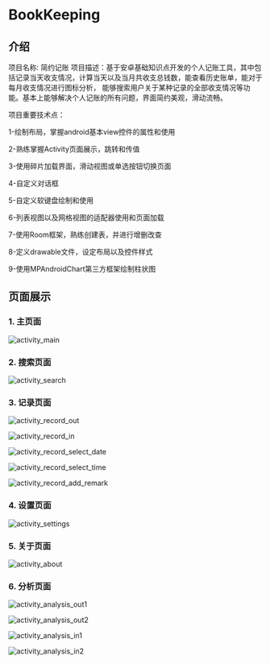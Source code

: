 # BookKeeping

## 介绍

项目名称: 简约记账
项目描述：基于安卓基础知识点开发的个人记账工具，其中包括记录当天收支情况，计算当天以及当月共收支总钱数，能查看历史账单，能对于每月收支情况进行图标分析， 能够搜索用户关于某种记录的全部收支情况等功能。基本上能够解决个人记账的所有问题，界面简约美观，滑动流畅。

 项目重要技术点： 

1-绘制布局，掌握android基本view控件的属性和使用

 2-熟练掌握Activity页面展示，跳转和传值 

3-使用碎片加载界面，滑动视图或单选按钮切换页面 

4-自定义对话框 

5-自定义软键盘绘制和使用 

6-列表视图以及网格视图的适配器使用和页面加载 

7-使用Room框架，熟练创建表，并进行增删改查

 8-定义drawable文件，设定布局以及控件样式

 9-使用MPAndroidChart第三方框架绘制柱状图



## 页面展示

### 1. 主页面

![activity_main](.\sreenshot\activity_main.png)

### 2. 搜索页面

![activity_search](.\sreenshot\activity_search.png)

### 3. 记录页面

![activity_record_out](.\sreenshot\activity_record_out.png)

![activity_record_in](.\sreenshot\activity_record_in.png)

![activity_record_select_date](.\sreenshot\activity_record_select_date.png)

![activity_record_select_time](.\sreenshot\activity_record_select_time.png)

![activity_record_add_remark](.\sreenshot\activity_record_add_remark.png)

### 4. 设置页面

![activity_settings](.\sreenshot\activity_settings.png)

### 5. 关于页面

![activity_about](.\sreenshot\activity_about.png)

### 6. 分析页面

![activity_analysis_out1](.\sreenshot\activity_analysis_out1.png)

![activity_analysis_out2](.\sreenshot\activity_analysis_out2.png)

![activity_analysis_in1](.\sreenshot\activity_analysis_in1.png)

![activity_analysis_in2](.\sreenshot\activity_analysis_in2.png)

